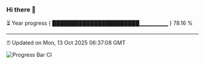 ### Hi there 👋

⏳ Year progress { ███████████████████████▁▁▁▁▁▁▁ } 78.16 %

---

⏰ Updated on Mon, 13 Oct 2025 06:37:08 GMT

![Progress Bar CI](https://github.com/ZhaoGui/ZhaoGui/workflows/Progress%20Bar%20CI/badge.svg)
